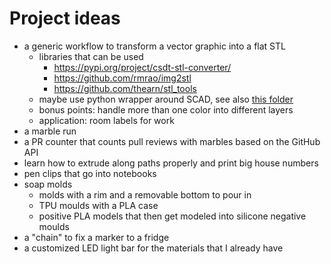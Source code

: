 # Project ideas
* a generic workflow to transform a vector graphic into a flat STL
  * libraries that can be used
    * https://pypi.org/project/csdt-stl-converter/
    * https://github.com/rmrao/img2stl
    * https://github.com/thearn/stl_tools
  * maybe use python wrapper around SCAD, see also [this folder](./tools/svg-to-3dprint)
  * bonus points: handle more than one color into different layers
  * application: room labels for work
* a marble run
* a PR counter that counts pull reviews with marbles based on the GitHub API
* learn how to extrude along paths properly and print big house numbers
* pen clips that go into notebooks
* soap molds
  * molds with a rim and a removable bottom to pour in
  * TPU moulds with a PLA case
  * positive PLA models that then get modeled into silicone negative moulds
* a "chain" to fix a marker to a fridge
* a customized LED light bar for the materials that I already have

